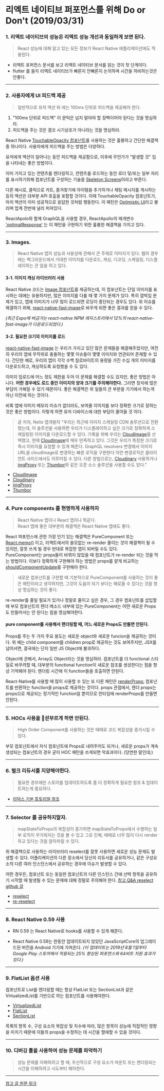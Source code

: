 # 리엑트 네이티브 퍼포먼스를 위해 Do or Don't (2019/03/31)

### 1. 리엑트 네이티브의 성능은 리엑트 성능 개선과 동일하게 보면 된다.

> React 성능에 대해 알고 있는 모든 정보가 React Native 애플리케이션에도 적용된다.

- 리엑트 포퍼먼스 문서를 보고 리엑트 네이티브 문서를 읽는 것이 첫 단계이다.
- flutter 를 쓸지 리엑트 네이티브가 빠른지 안빠른지 논의하며 시간을 허비하는것은 안좋다.

---

### 2. 사용자에게 UI 피드백 제공

> 일반적으로 유저 액션 뒤 에는 100ms 단위로 피드백을 제공해야 한다.

1. "100ms 단위로 피드백" 이 문턱은 넘지 말아야 할 장벽이어야 된다는 것을 명심하라.
2. 피드백을 주는 것은 결코 시기상조가 아니라는 것을 명심하라.

React Native [TouchableOpacity 컴포넌트](https://facebook.github.io/react-native/docs/touchableopacity)를 사용하는 것은 훌륭하고 간단한 해결책 중 하나이다.
사용자에게 피드백을 주는 방법은 다양하다.

유저에게 액션이 일어나는 동안 피드백을 제공함으로, 이후에 무언가가 "발생할 것" 임을
나타내는 좋은 방법이다.

이미 가지고 있는 컨탠츠를 렌더링하고, 컨탠츠를 로드하는 동안 로더 및/또는 일부 자리를 표시하기위해 컴포넌트를 구성하는 기술을
[Skeleton Screens](https://uxdesign.cc/what-you-should-know-about-skeleton-screens-a820c45a571a)이라고 부른다.

다른 예시로, 클릭으로 카트, 즐겨찾기에 아이템을 추가하거나 채팅 메시지를 게시하는 등의 액션은
대부분 API 호출을 포함할 것이다. 이때 TouchableOpacity 컴포넌트가, 마치 액션이 이미 성공적으로 응답한 것처럼 행동한다.
이 패턴은 [Optimistic UI](https://uxplanet.org/optimistic-1000-34d9eefe4c05)라고 불리며 업계 전반에 널리 퍼져있다.

ReactApolo와 함께 GraphQL을 사용할 경우,
ReactApollo의 매개변수 ['optimalResponse'](https://www.apollographql.com/docs/react/features/optimistic-ui/) 는 이 패턴을 구현하기 위한 훌륭한 해결책을 가지고 있다.

---

### 3. Images.

> React Native 앱의 성능과 사용성에 관해서 큰 주제로 이미지가 있다.
웹의 경우에는 벡그라운드에서 거대한 이미지를 다운로드, 캐싱, 디코딩, 스케일링, 디스플레이하는 큰 일을 하고 있다.

#### 3-1. 이미지 캐싱 라이브러리 사용

React Native 코드는 [Image 컴포넌트](https://facebook.github.io/react-native/docs/image)를 제공하는데, 이 컴포넌트는 단일 이미지를 표시하는 데에는 유용하지만, 많은 이미지를 다룰 때 몇 가지 문제가 있다.
특히 깜박임 문제가 있고, 앱에 이미지가 너무 많이 로드되면 로딩이 중단되는 경우도 있다.
위 이슈를 해결하기 위해, [react-native-fast-image](https://github.com/DylanVann/react-native-fast-image)로 바꾸게 되면 좋은 결과를 얻을 수 있다.

*(최근 Expo에 버금가는 react-native NPM 레지스트리에서
12%의 react-native-fast-image가 다운로드되었다.)*


#### 3-2. 필요한 크기의 이미지를 로드

[react-native-fast-image](https://github.com/DylanVann/react-native-fast-image) 는 우리가 가지고 있던 많은 문제들을 해결해주었지만, 여전히 우리의 앱에 무작위로 충돌하는 몇몇 이슈들이 몇몇 이미지와 연관되어 존재할 수 있다.
간단한 예로, 우리의 앱이 각각 수백 킬로바이트의 용량을 가진 수십 개의 이미지를 다운로드하고, 캐싱하도록 요청했을 수 도 있다.

이미지 업로드에 어느 정도 제한을 두어 이 문제를 해결할 수도 있지만, 좋은 방법은 아니다.
**어떤 경우에도 로드 중인 이미지의 양과 크기를 주의해야한다.**
그러면 장치에 많은 부담이 가해질 수 있기 때문이다.
좋은 해결책은 위 일들의 큰 부분을 기기에서 하는게 아닌 이전에 하는 것이다.

비록 앱에 이미지 메모리 이슈가 없더라도, 보여줄 이미지를 보다 정확한 크기로 정하는 것은
좋은 방법이다. 이렇게 하면 유저 디바이스에 대한 부담이 줄어들 것 이다.

> 글 저자, Nelio 앱개발자 "우리는 최근에 이미지 스케일링 CDN 솔루션으로 전환했는데,
이 솔루션을 사용하면 우리가 디스플레이하고 싶은 크기로 정확하게 스케일링된 이미지를 다운로드할 수 있다.
기록을 위해 우리는 [CloudImage](https://www.cloudimage.io/en/home)를 선택했고, 현재 [CloudImage](https://www.cloudimage.io/en/home)에 매우 만족하고 있다.
그것은 우리가 특정한 크기로 즉시 이미지를 요청할 수 있게 해준다.
GraphQL resolvers 변경해서 이미지 URL을 cloudImage로 변경하는 빠른 로직을 구현한다
이런 변경로직은 클라이언트 사이드에서도 이루어질 수 있다. 다른 방법으로는,
[Cloudinary](https://cloudinary.com/) 사용하거나 [imgProxy](https://github.com/imgproxy/imgproxy) 또는 [Thumbor](https://github.com/thumbor/thumbor)와 같은 오픈 소스 솔루션을 사용할 수도 있다."

- [CloudImage](https://www.cloudimage.io/en/home)
- [Cloudinary](https://cloudinary.com/)
- [imgProxy](https://github.com/imgproxy/imgproxy)
- [Thumbor](https://github.com/thumbor/thumbor)

---

### 4. Pure components 를 현명하게 사용하자

> React Native 앱이나 React 앱이나 똑같다.
<br/>React 앱에 좋은 대부분의 해결책은 React Native 앱에도 좋다.

React 퍼포먼스에 관한 가장 인기 있는 해결책은 PureComponent
또는 [React.memo()](https://reactjs.org/docs/react-api.html#reactmemo) 이고, 리액트에서의 쓸모없는 re-render 줄이는 것이 해결책이 될 수 있지만, 잘못 쓰게 될 경우 반대로 복잡한 앱이 되버릴 수도 있다.
<br/>PureComponent는 props들이 바뀌지 않았을 때 컴포넌트가 re-render 되는 것을
막는 방법이다. 이보다 정확하게 구현해야 하는 방법은 props를 얕게 비교하는
[shouldComponentUpdate](https://reactjs.org/docs/react-component.html#shouldcomponentupdate)를 구현해야 한다.

> 새로운 컴포넌트를 구현할 때 기본적으로 PureComponent를 사용하는 것이 좋은 패턴이라고 생각하지만, 그것이 도움이 되기 보다는 해로울 수 있다는 것을 항상 명심하는 것이 좋다.

re-render를 줄일 필요가 있거나 정말로 줄이고 싶은 경우,
그 경우 컴포넌트를 삽입할 때 부모 컴포넌트의 렌더 메소드 내부에 있는 PureComponent는
어떤 새로운 Props도 만들어서는 안 된다는 점을 명심해야한다.

#### pure component를 사용해서 랜더링할 때, 어느 새로운 Props도 만들면 안된다.

Props를 주는 두 가지 주요 용도는 새로운 object와 새로운 funcion을 제공하는 것이다.
위 예는 child component를 children prop로 제공하는 것도 보여주지만,
JSX를 넘어서면, 결국에는 단지 일반 JS Object에 불과하다.

Object에 관해서, Array도 Object라는 것을 명심하라.
컴포넌트를 더 functional 스타일로 바꾸려할 때, 
대부분의 functional function이 새로운 참조를 생성한다는 점을 항상 기억해야 된다.
렌더링 시간에 이 function들을 호출하면 안된다.

React-Native를 사용할 때 많이 사용할 수 있는 또 다른 패턴은
[renderProps:](https://reactjs.org/docs/render-props.html) 컴포넌트를 반환하는 function을 props로 제공하는 것이다.
props 관점에서, 렌더 props는 props으로 제공되는 정기적인 function일 뿐이므로 런타임에 renderProps를 만들면 안된다.

---

### 5. HOCs 사용을 섣부르게 하면 안된다.

> High Order Component를 사용하는 것은 때때로 코드 복잡성을 증가시킬 수 있다.

부모 컴포넌트에서 자식 컴포넌트에 Props로 내려주어도 되거나, 새로운 props가 계속 생성되는
컴포넌트의 경우 굳이 HOC 패턴을 쓰게되면 악효과이다. (당연한 말인데;)

---

### 6. 벌크 리듀서를 지양해야한다.

> 필요한 경우에만 스토어를 업데이트하도록 좀 더 정확하게 필요한 참조 & 업데이트하는게 중요하다.

- [리덕스 기본 튜토리얼 참조](https://redux.js.org/basics/reducers#designing-the-state-shape)

---

### 7. Selector 를 공유하지말자.

> mapStateToProps의 복잡성이 증가하면 mapStateToProps에서 수행하는 일부 로직이 무거워지는 것을 볼 수 있고 그로 인해, 때때로 너무 많이 다시 render하고 있다는 것을 알아차릴 수 있다.

위 해결책으로 사용하는 라이브러리 reselect를 잘못 사용하면 새로운 성능 문제도 발생할 수 있다.
어플리케이션의 다른 장소에서 당신의 리듀서를 공유하거나, 같은 구성요소의 다른 여러 인스턴스에서 공유하는 경우에 이슈가 발생할 수 있다.

어떤 경우든, 컴포넌트 또는 동일한 컴포넌트의 다른 인스턴스 간에
선택 항목을 공유하기 시작할 때 발생될 수 있는 문제에 대해 정말로 주의해야 한다.
[참고 Q&A reselect github 글](https://github.com/reduxjs/reselect#q-can-i-share-a-selector-across-multiple-component-instances)

- [reselect](https://github.com/reduxjs/reselect)
- [re-reselect](https://github.com/toomuchdesign/re-reselect)

---

### 8. React Native 0.59 사용

- RN 0.59 는 React Native로 hooks를 사용할 수 있게 해준다.

- React Native 0.59는 한동안 업데이트되지 않았던 JavaScriptCore의 업그레이드된 버전을 Android 기기에 가져온다. *(이 업데이트는 2019년 8월 1일부터 Google Play 스토어에서
적용되는 25% 향상된 퍼포먼스와 64비트 지원 효과가 있다.)*

---

### 9. FlatList 옵션 사용

컴포넌트로 List를 렌더링할 때는 항상 FlatList 또는 SectionList과 같은 VirtualizedList를 기반으로 하는 컴포넌트를 사용해야한다.

- [VirtualizedList](https://facebook.github.io/react-native/docs/virtualizedlist)
- [FlatList](https://facebook.github.io/react-native/docs/flatlist)
- [SectionList](https://facebook.github.io/react-native/docs/sectionlist)

목록의 항목 수, 구성 요소의 복잡성 및 치수에 따라,
많은 항목이 성능에 직접적인 영향을 미치기 때문에 이들의 props을
수정하는 데 시간을 할애할 수 있을 것이다.

---

### 10. 디버깅 툴을 사용하여 성능 문제를 파악하기

> 성능 문제를 이해하려고 할 때, 우선적으로 구성 요소가 마운트 또는 렌더링되는 시간을 이해하려고 시도부터 해야한다.

---

[참고 글 원문 링크](https://hackernoon.com/react-native-performance-do-and-dont-1198e97b730a)